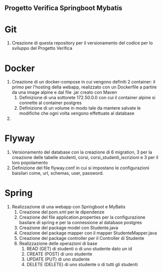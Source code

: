 ## Progetto Verifica Springboot Mybatis

# Git
1. Creazione di questa repository per il versionamento del codice per lo sviluppo del Progetto Verifica

# Docker
1. Creazione di un docker-compose in cui vengono definiti 2 container: il primo per l'hosting della webapp, realizzato con un Dockerfile a partire da una image alpine e dal file .jar creato con Maven
    1. Definizione di una sottorete 172.50.0.0 con cui il container alpine si connette al container postgres
    1. Definizione di un volume in modo tale da mantere salvate le modifiche che ogni volta vengono effettuate al database
1. 

# Flyway
1. Versionamento del database con la creazione di 6 migration, 3 per la creazione delle tabelle studenti, corsi, corsi_studenti_iscrizioni e 3 per il loro popolamento
2. Definizione del file flyway.conf in cui si impostano le configurazioni baisilari come, url, schemas, user, password.

# Spring
1. Realizzazione di una webapp con  Springboot e MyBatis
    1. Creazione del pom.xml per le dipendenze
    1. Creazione del file application.properties per la configurazione basilare di spring e per la connessione al database postgres
    1. Creazione del package model con Studente.java
    1. Creazione del package mapper con il mapper StudenteMapper.java
    1. Creazione del package controller per il Controller di Studente
    1. Realizzazione delle operazioni di base
        1. READ (GET) di studenti o di uno studente dato un id
        1. CREATE (POST) di uno studente
        1. UPDATE (PUT) di uno studente
        1. DELETE (DELETE) di uno studente o di tutti gli studenti
